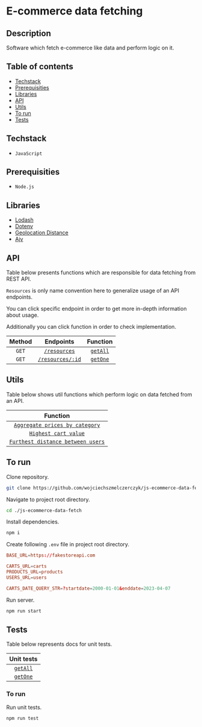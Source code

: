 # E-commerce data fetching

## Description

Software which fetch e-commerce like data and perform logic on it.

## Table of contents

- [Techstack](#techstack)
- [Prerequisities](#prerequisities)
- [Libraries](#libraries)
- [API](#api)
- [Utils](#utils)
- [To run](#to-run)
- [Tests](#tests)

## Techstack

- `JavaScript`

## Prerequisities

- `Node.js`

## Libraries

- [Lodash](https://www.npmjs.com/package/lodash)
- [Dotenv](https://www.npmjs.com/package/dotenv)
- [Geolocation Distance](https://www.npmjs.com/package/geolocation-distance-between)
- [Ajv](https://www.npmjs.com/package/ajv)

## API

Table below presents functions which are responsible for data fetching from REST API.

`Resources` is only name convention here to generalize usage of an API endpoints.

You can click specific endpoint in order to get more in-depth information about usage.

Additionally you can click function in order to check implementation.

| Method |               Endpoints               |          Function          |
| :----: | :-----------------------------------: | :------------------------: |
| `GET`  |   [`/resources`](./docs/api/all.md)   | [`getAll`](/api/getAll.js) |
| `GET`  | [`/resources/:id`](./docs/api/one.md) | [`getOne`](/api/getOne.js) |

## Utils

Table below shows util functions which perform logic on data fetched from an API.

|                                   Function                                   |
| :--------------------------------------------------------------------------: |
|      [`Aggregate prices by category`](./docs/utils/aggregate-prices.md)      |
|           [`Highest cart value`](./docs/utils/highest-cart-val.md)           |
| [`Furthest distance between users`](./docs/utils/furthest-users-distance.md) |

## To run

Clone repository.

```sh
git clone https://github.com/wojciechszmelczerczyk/js-ecommerce-data-fetch.git
```

Navigate to project root directory.

```sh
cd ./js-ecommerce-data-fetch
```

Install dependencies.

```sh
npm i
```

Create following `.env` file in project root directory.

```conf
BASE_URL=https://fakestoreapi.com

CARTS_URL=carts
PRODUCTS_URL=products
USERS_URL=users

CARTS_DATE_QUERY_STR=?startdate=2000-01-01&enddate=2023-04-07
```

Run server.

```sh
npm run start
```

## Tests

Table below represents docs for unit tests.

|           Unit tests            |
| :-----------------------------: |
| [`getAll`](./docs/tests/all.md) |
| [`getOne`](./docs/tests/one.md) |

### To run

Run unit tests.

```sh
npm run test
```

